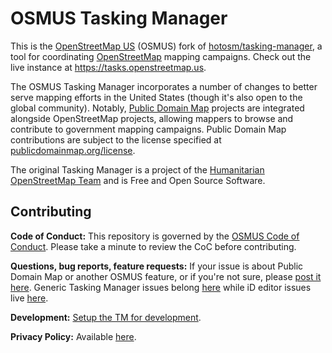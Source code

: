 # OSMUS Tasking Manager

This is the [OpenStreetMap US](https://openstreetmap.us) (OSMUS) fork of [hotosm/tasking-manager](https://github.com/hotosm/tasking-manager), a tool for coordinating [OpenStreetMap](https://openstreetmap.org/about) mapping campaigns. Check out the live instance at https://tasks.openstreetmap.us.

The OSMUS Tasking Manager incorporates a number of changes to better serve mapping efforts in the United States (though it's also open to the global community). Notably, [Public Domain Map](https://publicdomainmap.org) projects are integrated alongside OpenStreetMap projects, allowing mappers to browse and contribute to government mapping campaigns. Public Domain Map contributions are subject to the license specified at [publicdomainmap.org/license](https://publicdomainmap.org/license/).

The original Tasking Manager is a project of the [Humanitarian OpenStreetMap Team](https://www.hotosm.org) and is Free and Open Source Software.

## Contributing

**Code of Conduct:** This repository is governed by the [OSMUS Code of Conduct](https://wiki.openstreetmap.org/wiki/Foundation/Local_Chapters/United_States/Code_of_Conduct_Committee/OSM_US_Code_of_Conduct). Please take a minute to review the CoC before contributing.

**Questions, bug reports, feature requests:** If your issue is about Public Domain Map or another OSMUS feature, or if you're not sure, please [post it here](https://github.com/osmus/tasking-manager/issues). Generic Tasking Manager issues belong [here](https://github.com/hotosm/tasking-manager/issues) while iD editor issues live [here](https://github.com/openstreetmap/iD/issues).

**Development:** [Setup the TM for development](./docs/developers/development-setup.md).

**Privacy Policy:** Available [here](https://github.com/osmus/tasking-manager/blob/develop/PRIVACY.md).

